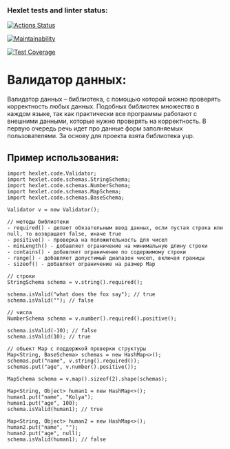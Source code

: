 ### Hexlet tests and linter status:
[![Actions Status](https://github.com/Turich79/java-project-78/actions/workflows/hexlet-check.yml/badge.svg)](https://github.com/Turich79/java-project-78/actions)

[![Maintainability](https://api.codeclimate.com/v1/badges/0a6708c3d75afa2426c8/maintainability)](https://codeclimate.com/github/Turich79/java-project-78/maintainability)

[![Test Coverage](https://api.codeclimate.com/v1/badges/0a6708c3d75afa2426c8/test_coverage)](https://codeclimate.com/github/Turich79/java-project-78/test_coverage)

# Валидатор данных:
Валидатор данных – библиотека, с помощью которой можно проверять корректность любых данных. Подобных библиотек множество в каждом языке, так как практически все программы работают с внешними данными, которые нужно проверять на корректность. В первую очередь речь идет про данные форм заполняемых пользователями. За основу для проекта взята библиотека yup.


## Пример использования:

```
import hexlet.code.Validator;
import hexlet.code.schemas.StringSchema;
import hexlet.code.schemas.NumberSchema;
import hexlet.code.schemas.MapSchema;
import hexlet.code.schemas.BaseSchema;

Validator v = new Validator();

// методы библиотеки
- required() - делает обязательным ввод данных, если пустая строка или null, то возвращает false, иначе true
- positive() - проверка на положительность для чисел
- minLength() - добавляет ограничение на минимальную длину строки
- contains() - добавляет ограничение по содержимому строки
- range() - добавляет допустимый диапазон чисел, включая границы
- sizeof() - добавляет ограничение на размер Map

// строки
StringSchema schema = v.string().required();

schema.isValid("what does the fox say"); // true
schema.isValid(""); // false

// числа
NumberSchema schema = v.number().required().positive();

schema.isValid(-10); // false
schema.isValid(10); // true

// объект Map с поддержкой проверки структуры
Map<String, BaseSchema> schemas = new HashMap<>();
schemas.put("name", v.string().required());
schemas.put("age", v.number().positive());

MapSchema schema = v.map().sizeof(2).shape(schemas);

Map<String, Object> human1 = new HashMap<>();
human1.put("name", "Kolya");
human1.put("age", 100);
schema.isValid(human1); // true

Map<String, Object> human2 = new HashMap<>();
human2.put("name", "");
human2.put("age", null);
schema.isValid(human1); // false
```

